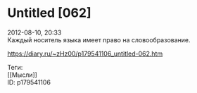 Untitled [062]
===============

   
 2012-08-10, 20:33   
  Каждый носитель языка имеет право на словообразование.   
    
 <https://diary.ru/~zHz00/p179541106_untitled-062.htm>   
   
 Теги:   
 [[Мысли]]   
 ID: p179541106